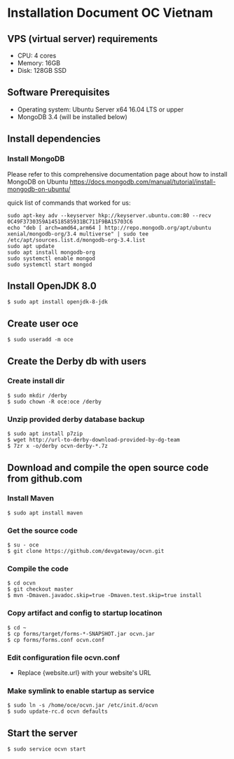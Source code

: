 # Installation Document OC Vietnam

## VPS (virtual server) requirements

- CPU: 4 cores
- Memory: 16GB
- Disk: 128GB SSD

## Software Prerequisites

- Operating system: Ubuntu Server x64 16.04 LTS or upper
- MongoDB 3.4 (will be installed below)

## Install dependencies

### Install MongoDB

Please refer to this comprehensive documentation page about how to install MongoDB on Ubuntu
https://docs.mongodb.com/manual/tutorial/install-mongodb-on-ubuntu/

quick list of commands that worked for us:

```
sudo apt-key adv --keyserver hkp://keyserver.ubuntu.com:80 --recv 0C49F3730359A14518585931BC711F9BA15703C6
echo "deb [ arch=amd64,arm64 ] http://repo.mongodb.org/apt/ubuntu xenial/mongodb-org/3.4 multiverse" | sudo tee /etc/apt/sources.list.d/mongodb-org-3.4.list
sudo apt update
sudo apt install mongodb-org
sudo systemctl enable mongod
sudo systemctl start mongod
```


## Install OpenJDK 8.0

`$ sudo apt install openjdk-8-jdk`

## Create user oce

`$ sudo useradd -m oce`

## Create the Derby db with users

### Create install dir

```
$ sudo mkdir /derby
$ sudo chown -R oce:oce /derby
```

### Unzip provided derby database backup

```
$ sudo apt install p7zip
$ wget http://url-to-derby-download-provided-by-dg-team
$ 7zr x -o/derby ocvn-derby-*.7z
```

## Download and compile the open source code from github.com

### Install Maven

`$ sudo apt install maven`

### Get the source code


```
$ su - oce
$ git clone https://github.com/devgateway/ocvn.git
```

### Compile the code

```
$ cd ocvn
$ git checkout master
$ mvn -Dmaven.javadoc.skip=true -Dmaven.test.skip=true install
```

### Copy artifact and config to startup locatinon

```
$ cd ~
$ cp forms/target/forms-*-SNAPSHOT.jar ocvn.jar
$ cp forms/forms.conf ocvn.conf
```

### Edit configuration file ocvn.conf

- Replace {website.url} with your website's URL

### Make symlink to enable startup as service

```
$ sudo ln -s /home/oce/ocvn.jar /etc/init.d/ocvn
$ sudo update-rc.d ocvn defaults
```


## Start the server

`$ sudo service ocvn start`
